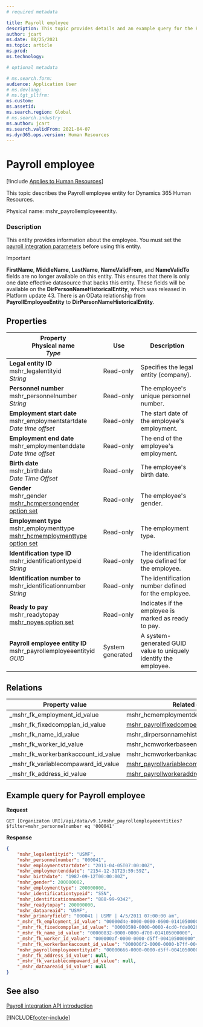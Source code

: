 ```yaml
---
# required metadata

title: Payroll employee
description: This topic provides details and an example query for the Payroll employee entity in Dynamics 365 Human Resources.
author: jcart
ms.date: 08/25/2021
ms.topic: article
ms.prod: 
ms.technology: 

# optional metadata

# ms.search.form: 
audience: Application User
# ms.devlang: 
# ms.tgt_pltfrm: 
ms.custom: 
ms.assetid: 
ms.search.region: Global
# ms.search.industry: 
ms.author: jcart
ms.search.validFrom: 2021-04-07
ms.dyn365.ops.version: Human Resources
---
```


# Payroll employee

[!include [Applies to Human Resources](../includes/applies-to-hr.md)]

This topic describes the Payroll employee entity for Dynamics 365 Human Resources.

Physical name: mshr_payrollemployeeentity.

### Description

This entity provides information about the employee. You must set the [payroll integration parameters](hr-admin-integration-payroll-api-parameters.md) before using this entity.

>[!IMPORTANT] 
>**FirstName**, **MiddleName**, **LastName**, **NameValidFrom**, and **NameValidTo** fields are no longer available on this entity. This ensures that there is only one date effective datasource that backs this entity.
>These fields will be available on the **DirPersonNameHistoricalEntity**, which was released in Platform update 43. There is an OData relationship from **PayrollEmployeeEntity** to **DirPersonNameHistoricalEntity**. 

## Properties

| Property</br>**Physical name**</br>***Type*** | Use | Description |
| --- | --- | --- |
| **Legal entity ID**</br>mshr_legalentityid</br>*String* | Read-only | Specifies the legal entity (company). |
| **Personnel number**</br>mshr_personnelnumber</br>*String* | Read-only | The employee's unique personnel number. |
| **Employment start date**</br>mshr_employmentstartdate</br>*Date time offset* | Read-only | The start date of the employee's employment. |
| **Employment end date**</br>mshr_employmentenddate</br>*Date time offset* | Read-only |The end of the employee's employment.  |
| **Birth date**</br>mshr_birthdate</br>*Date Time Offset* | Read-only | The employee's birth date. |
| **Gender**</br>mshr_gender</br>[mshr_hcmpersongender option set](hr-admin-integration-payroll-api-gender.md) | Read-only | The employee's gender. |
| **Employment type**</br>mshr_employmenttype</br>[mshr_hcmemploymenttype option set](hr-admin-integration-payroll-api-hcmemploymenttype.md) | Read-only | The employment type. |
| **Identification type ID**</br>mshr_identificationtypeid</br>*String* |Read-only | The identification type defined for the employee. |
| **Identification number to**</br>mshr_identificationnumber</br>*String* | Read-only |The identification number defined for the employee. |
| **Ready to pay**</br>mshr_readytopay</br>[mshr_noyes option set](hr-admin-integration-payroll-api-no-yes.md) | Read-only | Indicates if the employee is marked as ready to pay. |
| **Payroll employee entity ID**</br>mshr_payrollemployeeentityid</br>*GUID* | System generated | A system-generated GUID value to uniquely identify the employee. |

## Relations

|Property value | Related entity | Navigation property | Collection type |
| --- | --- | --- | --- |
| _mshr_fk_employment_id_value | mshr_hcmemploymentdetailentity | mshr_FK_Employment_id | - |
| _mshr_fk_fixedcompplan_id_value | [mshr_payrollfixedcompensationplanentity](hr-admin-integration-payroll-api-payroll-fixed-compensation-plan.md) | mshr_FK_FixedCompPlan_id | mshr_FK_PayrollFixedCompensationPlanEntity_Employee |
| _mshr_fk_name_id_value | mshr_dirpersonnamehistoricalentity | mshr_FK_Name_id | - |
| _mshr_fk_worker_id_value | mshr_hcmworkerbaseentity | mshr_FK_Worker_id | - |
| _mshr_fk_workerbankaccount_id_value | mshr_hcmworkerbankaccountentity | mshr_FK_WorkerBankAccount_id | - |
| _mshr_fk_variablecompaward_id_value | [mshr_payrollvariablecompensationawardentity](hr-admin-integration-payroll-api-payroll-variable-compensation-plan.md) | mshr_FK_VariableCompAward_id | mshr_FK_PayrollVariableCompensationAwardEntity_Employee |
| _mshr_fk_address_id_value | [mshr_payrollworkeraddressentity](hr-admin-integration-payroll-api-payroll-worker-address.md) | mshr_FK_Address_id | mshr_FK_PayrollWorkerAddressEntity_Worker |

## Example query for Payroll employee

**Request**

```http
GET [Organizaton URI]/api/data/v9.1/mshr_payrollemployeeentities?$filter=mshr_personnelnumber eq '000041'
```

**Response**

```json
{
    "mshr_legalentityid": "USMF",
    "mshr_personnelnumber": "000041",
    "mshr_employmentstartdate": "2011-04-05T07:00:00Z",
    "mshr_employmentenddate": "2154-12-31T23:59:59Z",
    "mshr_birthdate": "1987-09-12T00:00:00Z",
    "mshr_gender": 200000002,
    "mshr_employmenttype": 200000000,
    "mshr_identificationtypeid": "SSN",
    "mshr_identificationnumber": "888-99-9342",
    "mshr_readytopay": 200000000,
    "mshr_dataareaid": "USMF",
    "mshr_primaryfield": "000041 | USMF | 4/5/2011 07:00:00 am",
    "_mshr_fk_employment_id_value": "00000d4e-0000-0000-0600-014105000000",
    "_mshr_fk_fixedcompplan_id_value": "00000598-0000-0000-4cd0-fda002000000",
    "_mshr_fk_name_id_value": "00000832-0000-0000-d700-014105000000",
    "_mshr_fk_worker_id_value": "000000af-0000-0000-d5ff-004105000000",
    "_mshr_fk_workerbankaccount_id_value": "000006f2-0000-0000-b7ff-004105000000",
    "mshr_payrollemployeeentityid": "00000666-0000-0000-d5ff-004105000000",
    "_mshr_fk_address_id_value": null,
    "_mshr_fk_variablecompaward_id_value": null,
    "_mshr_dataareaid_id_value": null
}
```

## See also

[Payroll integration API introduction](hr-admin-integration-payroll-api-introduction.md)

[!INCLUDE[footer-include](../includes/footer-banner.md)]
